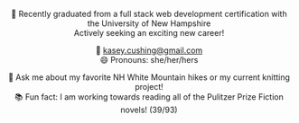 <div align="center">

:star2: Recently graduated from a full stack web development certification with the University of New Hampshire  
Actively seeking an exciting new career!

:email: kasey.cushing@gmail.com  
😄 Pronouns: she/her/hers

:mount_fuji: Ask me about my favorite NH White Mountain hikes or my current knitting project!  
:books: Fun fact: I am working towards reading all of the Pulitzer Prize Fiction novels! (39/93)  

</div>

